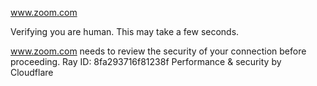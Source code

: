 www.zoom.com

Verifying you are human. This may take a few seconds.

www.zoom.com needs to review the security of your connection before proceeding.
Ray ID: 8fa293716f81238f
Performance & security by Cloudflare
